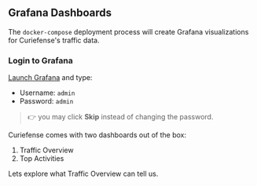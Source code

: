 ## Grafana Dashboards

The `docker-compose` deployment process will create Grafana visualizations for Curiefense's traffic data.

### Login to Grafana

[Launch Grafana](https://[[HOST_SUBDOMAIN]]-30300-[[KATACODA_HOST]].environments.katacoda.com) and type:

* Username: `admin`
* Password: `admin`

> 👉 you may click **Skip** instead of changing the password.

Curiefense comes with two dashboards out of the box: 

1. Traffic Overview
1. Top Activities

Lets explore what Traffic Overview can tell us.